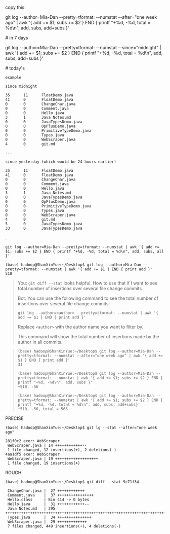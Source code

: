 

copy this:

git log --author=Mia-Dan --pretty=tformat: --numstat --after="one week ago" | awk '{ add += $1; subs += $2 } END { printf "+%d, -%d, total = %d\n", add, subs, add+subs }'

\# in 7 days



git log --author=Mia-Dan --pretty=tformat: --numstat --since="midnight" | awk '{ add += $1; subs += $2 } END { printf "+%d, -%d, total = %d\n", add, subs, add+subs }'

\# today's




```
example

since midnight

35      11      FloatDemo.java
41      0       FloatDemo.java
0       0       ChangeChar.java
0       0       Comment.java
0       0       Hello.java
3       1       Java Notes.md
0       0       JavaTypesDemo.java
0       0       OpPlusDemo.java
0       0       PrimitiveTypeDemo.java
0       0       Types.java
0       0       WebScraper.java
4       0       git.md

---

since yesterday (which would be 24 hours earlier)

35      11      FloatDemo.java
41      0       FloatDemo.java
0       0       ChangeChar.java
0       0       Comment.java
0       0       Hello.java
3       1       Java Notes.md
0       0       JavaTypesDemo.java
0       0       OpPlusDemo.java
0       0       PrimitiveTypeDemo.java
0       0       Types.java
0       0       WebScraper.java
4       0       git.md
5       0       JavaTypesDemo.java
33      0       JavaTypesDemo.java
```

.

```shell
git log --author=Mia-Dan --pretty=tformat: --numstat | awk '{ add += $1; subs += $2 } END { printf "+%d, -%d, total = %d\n", add, subs, all }'
```




```shell
(base) hadoop@ShanXinYue:~/Desktop$ git log --author=Mia-Dan --pretty=tformat: --numstat | awk '{ add += $1 } END { print add }'
510
```

> You:
> `git diff --stat` looks helpful. How to use that if I want to see total number of insertions over several file change commits
>
> Bot:
> You can use the following command to see the total number of insertions over several file change commits:
>
> ```
> git log --author=<author> --pretty=tformat: --numstat | awk '{ add += $1 } END { print add }'
> ```
>
> Replace `<author>` with the author name you want to filter by.
>
> This command will show the total number of insertions made by the author in all commits.
>
> 

> ```shell
> (base) hadoop@ShanXinYue:~/Desktop$ git log --author=Mia-Dan --pretty=tformat: --numstat --after="one week ago" | awk '{ add += $1 } END { print add }' 
> 31
> 
> (base) hadoop@ShanXinYue:~/Desktop$ git log --author=Mia-Dan --pretty=tformat: --numstat | awk '{ add += $1; subs += $2 } END { printf "+%d, -%d\n", add, subs }'
> +510, -56
> 
> (base) hadoop@ShanXinYue:~/Desktop$ git log --author=Mia-Dan --pretty=tformat: --numstat | awk '{ add += $1; subs += $2 } END { printf "+%d, -%d, total = %d\n", add, subs, add+subs}'
> +510, -56, total = 566
> 
> ```



PRECISE


```shell
(base) hadoop@ShanXinYue:~/Desktop$ git lg --stat --after="one week ago"

281f0c2 exer: WebScraper
 WebScraper.java | 14 ++++++++++++--
 1 file changed, 12 insertions(+), 2 deletions(-)
4aa1df5 exer: WebScraper
 WebScraper.java | 19 +++++++++++++++++++
 1 file changed, 19 insertions(+)
```



ROUGH

```shell
(base) hadoop@ShanXinYue:~/Desktop$ git diff --stat 9c71f34

 ChangeChar.java |  27 ++++++++++++
 Comment.java    |  37 ++++++++++++++++
 Hello.class     | Bin 414 -> 0 bytes
 Hello.java      |  31 ++++++++++++--
 Java Notes.md   | 295 +++++++++++++++++++++++++++++++++++++++++++++++++++++++++++++++++++++++++++++++++++++++++++++++++++++++++++++++++++++++++++++++
 Types.java      |  34 +++++++++++++++
 WebScraper.java |  29 +++++++++++++
 7 files changed, 449 insertions(+), 4 deletions(-)
```

